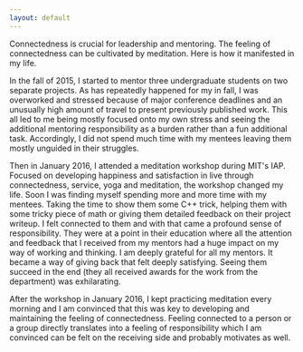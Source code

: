 ```yaml
---
layout: default
---
```


Connectedness is crucial for leadership and mentoring.
The feeling of connectedness can be cultivated by meditation.
Here is how it manifested in my life.

In the fall of 2015, I started to mentor three undergraduate students
on two separate projects. As has repeatedly happened for my in fall, I
was overworked and stressed because of major conference deadlines and
an unusually high amount of travel to present previously published
work. This all led to me being mostly focused onto my own stress and
seeing the additional mentoring responsibility as a burden rather than
a fun additional task. Accordingly, I did not spend much time with my
mentees leaving them mostly unguided in their struggles.

Then in January 2016, I attended a meditation workshop during
MIT's IAP. Focused on developing happiness and satisfaction in live
through connectedness, service, yoga and meditation, the workshop
changed my life.
Soon I was finding myself spending more and more time with my mentees.
Taking the time to show them some C++ trick, helping them with some
tricky piece of math or giving them detailed feedback on their project
writeup.
I felt connected to them and with that came a profound sense of
responsibility. They were at a point in their education where all
the attention and feedback that I received from my mentors had a huge
impact on my way of working and thinking. I am deeply grateful for all
my mentors.
It became a way of giving back that felt deeply satisfying.
Seeing them succeed in the end (they all received awards for the work
from the department) was exhilarating.

After the workshop in January 2016, I kept practicing meditation every
morning and I am convinced that this was key to developing and
maintaining the feeling of connectedness. Feeling connected to a person
or a group directly translates into a feeling of responsibility which I
am convinced can be felt on the receiving side and probably motivates
as well.

